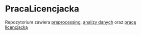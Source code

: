 # PracaLicencjacka
Repozytorium zawiera [preprocessing](https://github.com/kvmilos/PracaLicencjacka/tree/master/preprocessing), [analizy danych](https://github.com/kvmilos/PracaLicencjacka/tree/master/analizy) oraz [pracę licencjacką](https://github.com/kvmilos/PracaLicencjacka/blob/master/praca/main.pdf)
